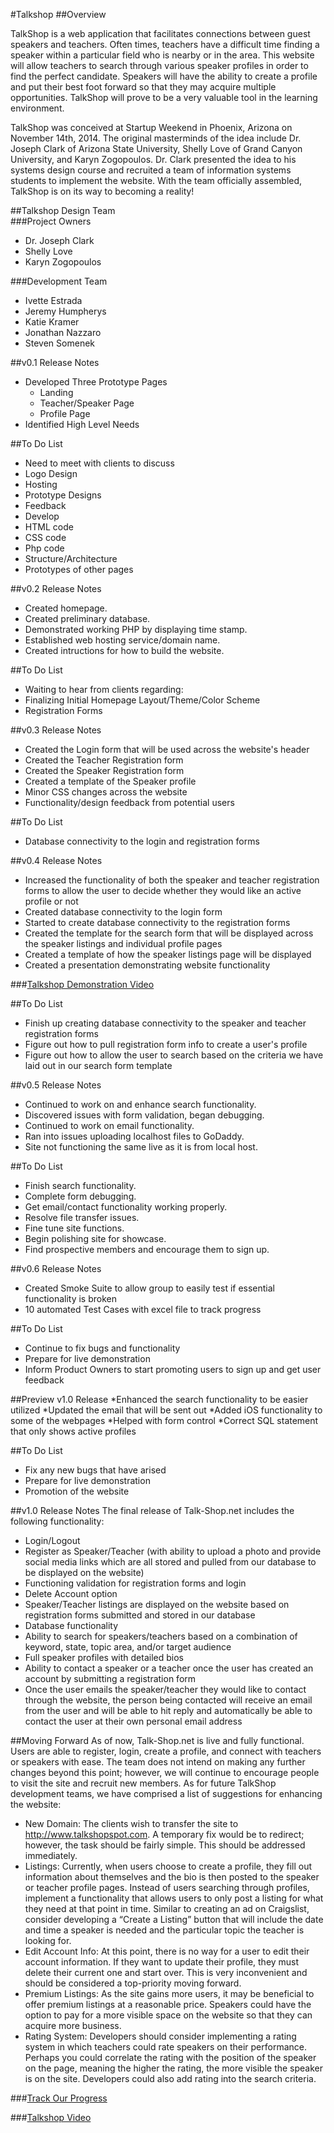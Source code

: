 #Talkshop
##Overview

TalkShop is a web application that facilitates connections between guest speakers and teachers. Often times, teachers have a difficult time finding a speaker within a particular field who is nearby or in the area. This website will allow teachers to search through various speaker profiles in order to find the perfect candidate. Speakers will have the ability to create a profile and put their best foot forward so that they may acquire multiple opportunities. TalkShop will prove to be a very valuable tool in the learning environment. 
  
TalkShop was conceived at Startup Weekend in Phoenix, Arizona on November 14th, 2014. The original masterminds of the idea include Dr. Joseph Clark of Arizona State University, Shelly Love of Grand Canyon University, and Karyn Zogopoulos. Dr. Clark presented the idea to his systems design course and recruited a team of information systems students to implement the website. With the team officially assembled, TalkShop is on its way to becoming a reality!

  
##Talkshop Design Team  
###Project Owners  
* Dr. Joseph Clark
* Shelly Love
* Karyn Zogopoulos
  

###Development Team
* Ivette Estrada
* Jeremy Humpherys
* Katie Kramer
* Jonathan Nazzaro
* Steven Somenek  
  

##v0.1 Release Notes
* Developed Three Prototype Pages
  * Landing
  * Teacher/Speaker Page
  * Profile Page
* Identified High Level Needs

##To Do List  
*  Need to meet with clients to discuss
  *  Logo Design
  *  Hosting
  *  Prototype Designs
  *  Feedback
*  Develop
  *  HTML code
  *  CSS code
  *  Php code
  *  Structure/Architecture
  *  Prototypes of other pages  

##v0.2 Release Notes
* Created homepage.
* Created preliminary database.
* Demonstrated working PHP by displaying time stamp.
* Established web hosting service/domain name.
* Created intructions for how to build the website.

##To Do List
*   Waiting to hear from clients regarding:
  *   Finalizing Initial Homepage Layout/Theme/Color Scheme
  *   Registration Forms
  
##v0.3 Release Notes
* Created the Login form that will be used across the website's header
* Created the Teacher Registration form
* Created the Speaker Registration form
* Created a template of the Speaker profile
* Minor CSS changes across the website 
* Functionality/design feedback from potential users

##To Do List
* Database connectivity to the login and registration forms

##v0.4 Release Notes
* Increased the functionality of both the speaker and teacher registration forms to allow the user to decide whether they would like an active profile or not
* Created database connectivity to the login form
* Started to create database connectivity to the registration forms
* Created the template for the search form that will be displayed across the speaker listings and individual profile pages
* Created a template of how the speaker listings page will be displayed
* Created a presentation demonstrating website functionality 

###[Talkshop Demonstration Video](https://www.youtube.com/watch?v=fGdxvSO_428)

##To Do List
* Finish up creating database connectivity to the speaker and teacher registration forms
* Figure out how to pull registration form info to create a user's profile
* Figure out how to allow the user to search based on the criteria we have laid out in our search form template

##v0.5 Release Notes
* Continued to work on and enhance search functionality. 
* Discovered issues with form validation, began debugging. 
* Continued to work on email functionality. 
* Ran into issues uploading localhost files to GoDaddy. 
* Site not functioning the same live as it is from local host.

##To Do List
* Finish search functionality.
* Complete form debugging. 
* Get email/contact functionality working properly.
* Resolve file transfer issues.
* Fine tune site functions.
* Begin polishing site for showcase.
* Find prospective members and encourage them to sign up.

##v0.6 Release Notes
* Created Smoke Suite to allow group to easily test if essential functionality is broken
* 10 automated Test Cases with excel file to track progress

##To Do List
* Continue to fix bugs and functionality
* Prepare for live demonstration
* Inform Product Owners to start promoting users to sign up and get user feedback

##Preview v1.0 Release
*Enhanced the search functionality to be easier utilized
*Updated the email that will be sent out
*Added iOS functionality to some of the webpages
*Helped with form control 
*Correct SQL statement that only shows active profiles 

##To Do List 
* Fix any new bugs that have arised 
* Prepare for live demonstration 
* Promotion of the website 

##v1.0 Release Notes
The final release of Talk-Shop.net includes the following functionality:
* Login/Logout
* Register as Speaker/Teacher (with ability to upload a photo and provide social media links which are all stored and pulled from our database to be displayed on the website)
* Functioning validation for registration forms and login
* Delete Account option
* Speaker/Teacher listings are displayed on the website based on registration forms submitted and stored in our database
* Database functionality
* Ability to search for speakers/teachers based on a combination of keyword, state, topic area, and/or target audience
* Full speaker profiles with detailed bios 
* Ability to contact a speaker or a teacher once the user has created an account by submitting a registration form
* Once the user emails the speaker/teacher they would like to contact through the website, the person being contacted will receive an email from the user and will be able to hit reply and automatically be able to contact the user at their own     personal email address

##Moving Forward
As of now, Talk-Shop.net is live and fully functional. Users are able to register, login, create a profile, and connect with teachers or speakers with ease. The team does not intend on making any further changes beyond this point; however, we will continue to encourage people to visit the site and recruit new members. As for future TalkShop development teams, we have comprised a list of suggestions for enhancing the website:
* New Domain: The clients wish to transfer the site to http://www.talkshopspot.com. A temporary fix would be to redirect; however, the task should be fairly simple. This should be addressed immediately. 
* Listings: Currently, when users choose to create a profile, they fill out information about themselves and the bio is then posted to the speaker or teacher profile pages. Instead of users searching through profiles, implement a functionality that allows users to only post a listing for what they need at that point in time. Similar to creating an ad on Craigslist, consider developing a “Create a Listing” button that will include the date and time a speaker is needed and the particular topic the teacher is looking for. 
* Edit Account Info: At this point, there is no way for a user to edit their account information. If they want to update their profile, they must delete their current one and start over. This is very inconvenient and should be considered a top-priority moving forward. 
* Premium Listings: As the site gains more users, it may be beneficial to offer premium listings at a reasonable price. Speakers could have the option to pay for a more visible space on the website so that they can acquire more business.
* Rating System: Developers should consider implementing a rating system in which teachers could rate speakers on their performance. Perhaps you could correlate the rating with the position of the speaker on the page, meaning the higher the rating, the more visible the speaker is on the site. Developers could also add rating into the search criteria. 

###[Track Our Progress](https://waffle.io/asu-cis-capstone/talkshop)

###[Talkshop Video](http://t.co/hDJQhBq9YR)
